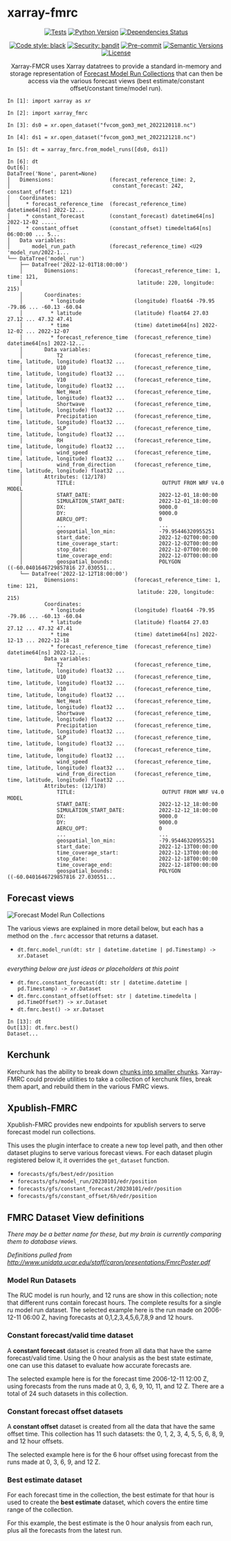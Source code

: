 # xarray-fmrc

<div align="center">

[![Tests](https://github.com/abkfenris/xarray_fmrc/actions/workflows/build.yml/badge.svg)](https://github.com/abkfenris/xarray_fmrc/actions/workflows/build.yml)
[![Python Version](https://img.shields.io/pypi/pyversions/xarray_fmrc.svg)](https://pypi.org/project/xarray-fmrc/)
[![Dependencies Status](https://img.shields.io/badge/dependencies-up%20to%20date-brightgreen.svg)](https://github.com/abkfenris/xarray-fmrc/pulls?utf8=%E2%9C%93&q=is%3Apr%20author%3Aapp%2Fdependabot)

[![Code style: black](https://img.shields.io/badge/code%20style-black-000000.svg)](https://github.com/psf/black)
[![Security: bandit](https://img.shields.io/badge/security-bandit-green.svg)](https://github.com/PyCQA/bandit)
[![Pre-commit](https://img.shields.io/badge/pre--commit-enabled-brightgreen?logo=pre-commit&logoColor=white)](https://github.com/abkfenris/xarray-fmrc/blob/master/.pre-commit-config.yaml)
[![Semantic Versions](https://img.shields.io/badge/%20%20%F0%9F%93%A6%F0%9F%9A%80-semantic--versions-e10079.svg)](https://github.com/abkfenris/xarray-fmrc/releases)
[![License](https://img.shields.io/github/license/abkfenris/xarray_fmrc)](https://github.com/abkfenris/xarray_fmrc/blob/master/LICENSE)

Xarray-FMCR uses Xarray datatrees to provide a standard in-memory and storage representation of [Forecast Model Run Collections](http://www.unidata.ucar.edu/staff/caron/presentations/FmrcPoster.pdf) that can then be access via the various forecast views (best estimate/constant offset/constant time/model run).

</div>

```ipython
In [1]: import xarray as xr

In [2]: import xarray_fmrc

In [3]: ds0 = xr.open_dataset("fvcom_gom3_met_2022120118.nc")

In [4]: ds1 = xr.open_dataset("fvcom_gom3_met_2022121218.nc")

In [5]: dt = xarray_fmrc.from_model_runs([ds0, ds1])

In [6]: dt
Out[6]:
DataTree('None', parent=None)
│   Dimensions:                  (forecast_reference_time: 2,
│                                 constant_forecast: 242, constant_offset: 121)
│   Coordinates:
│     * forecast_reference_time  (forecast_reference_time) datetime64[ns] 2022-12...
│     * constant_forecast        (constant_forecast) datetime64[ns] 2022-12-02 .....
│     * constant_offset          (constant_offset) timedelta64[ns] 06:00:00 ... 5...
│   Data variables:
│       model_run_path           (forecast_reference_time) <U29 'model_run/2022-1...
└── DataTree('model_run')
    ├── DataTree('2022-12-01T18:00:00')
    │       Dimensions:                  (forecast_reference_time: 1, time: 121,
    │                                     latitude: 220, longitude: 215)
    │       Coordinates:
    │         * longitude                (longitude) float64 -79.95 -79.86 ... -60.13 -60.04
    │         * latitude                 (latitude) float64 27.03 27.12 ... 47.32 47.41
    │         * time                     (time) datetime64[ns] 2022-12-02 ... 2022-12-07
    │         * forecast_reference_time  (forecast_reference_time) datetime64[ns] 2022-12...
    │       Data variables:
    │           T2                       (forecast_reference_time, time, latitude, longitude) float32 ...
    │           U10                      (forecast_reference_time, time, latitude, longitude) float32 ...
    │           V10                      (forecast_reference_time, time, latitude, longitude) float32 ...
    │           Net_Heat                 (forecast_reference_time, time, latitude, longitude) float32 ...
    │           Shortwave                (forecast_reference_time, time, latitude, longitude) float32 ...
    │           Precipitation            (forecast_reference_time, time, latitude, longitude) float32 ...
    │           SLP                      (forecast_reference_time, time, latitude, longitude) float32 ...
    │           RH                       (forecast_reference_time, time, latitude, longitude) float32 ...
    │           wind_speed               (forecast_reference_time, time, latitude, longitude) float32 ...
    │           wind_from_direction      (forecast_reference_time, time, latitude, longitude) float32 ...
    │       Attributes: (12/178)
    │           TITLE:                            OUTPUT FROM WRF V4.0 MODEL
    │           START_DATE:                      2022-12-01_18:00:00
    │           SIMULATION_START_DATE:           2022-12-01_18:00:00
    │           DX:                              9000.0
    │           DY:                              9000.0
    │           AERCU_OPT:                       0
    │           ...                              ...
    │           geospatial_lon_min:              -79.95446320955251
    │           start_date:                      2022-12-02T00:00:00
    │           time_coverage_start:             2022-12-02T00:00:00
    │           stop_date:                       2022-12-07T00:00:00
    │           time_coverage_end:               2022-12-07T00:00:00
    │           geospatial_bounds:               POLYGON ((-60.0401646729857816 27.030551...
    └── DataTree('2022-12-12T18:00:00')
            Dimensions:                  (forecast_reference_time: 1, time: 121,
                                          latitude: 220, longitude: 215)
            Coordinates:
              * longitude                (longitude) float64 -79.95 -79.86 ... -60.13 -60.04
              * latitude                 (latitude) float64 27.03 27.12 ... 47.32 47.41
              * time                     (time) datetime64[ns] 2022-12-13 ... 2022-12-18
              * forecast_reference_time  (forecast_reference_time) datetime64[ns] 2022-12...
            Data variables:
                T2                       (forecast_reference_time, time, latitude, longitude) float32 ...
                U10                      (forecast_reference_time, time, latitude, longitude) float32 ...
                V10                      (forecast_reference_time, time, latitude, longitude) float32 ...
                Net_Heat                 (forecast_reference_time, time, latitude, longitude) float32 ...
                Shortwave                (forecast_reference_time, time, latitude, longitude) float32 ...
                Precipitation            (forecast_reference_time, time, latitude, longitude) float32 ...
                SLP                      (forecast_reference_time, time, latitude, longitude) float32 ...
                RH                       (forecast_reference_time, time, latitude, longitude) float32 ...
                wind_speed               (forecast_reference_time, time, latitude, longitude) float32 ...
                wind_from_direction      (forecast_reference_time, time, latitude, longitude) float32 ...
            Attributes: (12/178)
                TITLE:                            OUTPUT FROM WRF V4.0 MODEL
                START_DATE:                      2022-12-12_18:00:00
                SIMULATION_START_DATE:           2022-12-12_18:00:00
                DX:                              9000.0
                DY:                              9000.0
                AERCU_OPT:                       0
                ...                              ...
                geospatial_lon_min:              -79.95446320955251
                start_date:                      2022-12-13T00:00:00
                time_coverage_start:             2022-12-13T00:00:00
                stop_date:                       2022-12-18T00:00:00
                time_coverage_end:               2022-12-18T00:00:00
                geospatial_bounds:               POLYGON ((-60.0401646729857816 27.030551...
```

## Forecast views

![Forecast Model Run Collections](https://docs.unidata.ucar.edu/netcdf-java/current/userguide/images/netcdf-java/tutorial/feature_types/fmrc.png)

The various views are explained in more detail below, but each has a method on the `.fmrc` accessor that returns a dataset.

- `dt.fmrc.model_run(dt: str | datetime.datetime | pd.Timestamp) -> xr.Dataset`

_everything below are just ideas or placeholders at this point_

- `dt.fmrc.constant_forecast(dt: str | datetime.datetime | pd.Timestamp) -> xr.Dataset`
- `dt.fmrc.constant_offset(offset: str | datetime.timedelta | pd.TimeOffset?) -> xr.Dataset`
- `dt.fmrc.best() -> xr.Dataset`

```ipython
In [13]: dt
Out[13]: dt.fmrc.best()
Dataset...
```

## Kerchunk

Kerchunk has the ability to break down [chunks into smaller chunks](https://fsspec.github.io/kerchunk/reference.html#kerchunk.utils.subchunk). Xarray-FMRC could provide utilities to take a collection of kerchunk files, break them apart, and rebuild them in the various FMRC views.

## Xpublish-FMRC

Xpublish-FMRC provides new endpoints for xpublish servers to serve forecast model run collections.

This uses the plugin interface to create a new top level path, and then other dataset plugins to serve various forecast views. For each dataset plugin registered below it, it overrides the `get_dataset` function.

- `forecasts/gfs/best/edr/position`
- `forecasts/gfs/model_run/20230101/edr/position`
- `forecasts/gfs/constant_forecast/20230101/edr/position`
- `forecasts/gfs/constant_offset/6h/edr/position`


## FMRC Dataset View definitions

_There may be a better name for these, but my brain is currently comparing them to database views._

_Definitions pulled from http://www.unidata.ucar.edu/staff/caron/presentations/FmrcPoster.pdf_

### Model Run Datasets

The RUC model is run hourly, and 12 runs are show
in this collection; note that different runs contain
forecast hours. The complete results for a single ru
model run dataset.
The selected example here is the run made on
2006-12-11 06:00 Z, having forecasts at
0,1,2,3,4,5,6,7,8,9 and 12 hours.

### Constant forecast/valid time dataset

A __constant forecast__ dataset is created from all data that have the same forecast/valid time. Using the 0 hour analysis as the best state estimate, one can use this dataset to evaluate how accurate forecasts are.

The selected example here is for the forecast time 2006-12-11 12:00 Z, using forecasts from the runs made at 0, 3, 6, 9, 10, 11, and 12 Z. There are a total of 24 such datasets in this collection.

### Constant forecast offset datasets

A __constant offset__ dataset is created from all the data that have the same offset time. This collection has 11 such datasets: the 0, 1, 2, 3, 4, 5, 5, 6, 8, 9, and 12 hour offsets.

The selected example here is for the 6 hour offset using forecast from the runs made at 0, 3, 6, 9, and 12 Z.

### Best estimate dataset

For each forecast time in the collection, the best estimate for that hour is used to create the __best estimate__ dataset, which covers the entire time range of the collection.

For this example, the best estimate is the 0 hour analysis from each run, plus all the forecasts from the latest run.

